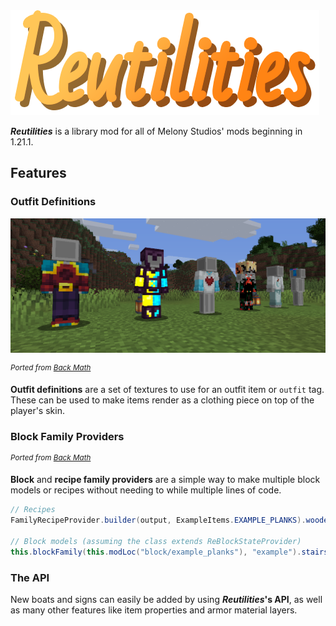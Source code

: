 <img src="src/main/resources/reutilities.png" alt="Reutilities' logo"/>

***Reutilities*** is a library mod for all of Melony Studios' mods beginning in 1.21.1.

## Features
### Outfit Definitions
<img src="assets/outfit_definition.png" alt="Various mannequins in a plains biome, wearing different outfits added by Back Math. (Mellomedley 1.16.5)">

<sup>*Ported from [Back Math](https://github.com/isabellawoods/Back-Math)*</sup>

**Outfit definitions** are a set of textures to use for an outfit item or `outfit` tag. These can be used to make items render as a clothing piece on top of the player's skin.

### Block Family Providers
<sup>*Ported from [Back Math](https://github.com/isabellawoods/Back-Math)*</sup>

**Block** and **recipe family providers** are a simple way to make multiple block models or recipes without needing to while multiple lines of code.
```java
// Recipes
FamilyRecipeProvider.builder(output, ExampleItems.EXAMPLE_PLANKS).woodenStairs(ExampleItems.EXAMPLE_STAIRS).build();

// Block models (assuming the class extends ReBlockStateProvider)
this.blockFamily(this.modLoc("block/example_planks"), "example").stairs(ExampleBlocks.EXAMPLE_STAIRS.get()).build();
```

### The API
New boats and signs can easily be added by using ***Reutilities*'s API**, as well as many other features like item properties and armor material layers.